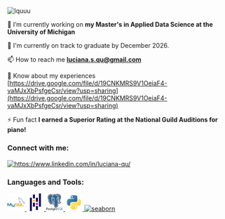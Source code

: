 <p align="left"> <img src="https://komarev.com/ghpvc/?username=lquuu&label=Profile%20views&color=0e75b6&style=flat" alt="lquuu" /> </p>

🔭 I’m currently working on **my Master's in Applied Data Science at the University of Michigan**

🌱 I'm currently on track to graduate by December 2026.

📫 How to reach me **luciana.s.qu@gmail.com**

📄 Know about my experiences [https://drive.google.com/file/d/19CNKMRS9V1OeiaF4-vaMJxXbPsfgeCsr/view?usp=sharing](https://drive.google.com/file/d/19CNKMRS9V1OeiaF4-vaMJxXbPsfgeCsr/view?usp=sharing)

⚡ Fun fact **I earned a Superior Rating at the National Guild Auditions for piano!**

<h3 align="left">Connect with me:</h3>
<p align="left">
<a href="https://linkedin.com/in/https://www.linkedin.com/in/luciana-qu/" target="blank"><img align="center" src="https://raw.githubusercontent.com/rahuldkjain/github-profile-readme-generator/master/src/images/icons/Social/linked-in-alt.svg" alt="https://www.linkedin.com/in/luciana-qu/" height="30" width="40" /></a>
</p>

<h3 align="left">Languages and Tools:</h3>
<p align="left"> <a href="https://www.mysql.com/" target="_blank" rel="noreferrer"> <img src="https://raw.githubusercontent.com/devicons/devicon/master/icons/mysql/mysql-original-wordmark.svg" alt="mysql" width="40" height="40"/> </a> <a href="https://pandas.pydata.org/" target="_blank" rel="noreferrer"> <img src="https://raw.githubusercontent.com/devicons/devicon/2ae2a900d2f041da66e950e4d48052658d850630/icons/pandas/pandas-original.svg" alt="pandas" width="40" height="40"/> </a> <a href="https://www.postgresql.org" target="_blank" rel="noreferrer"> <img src="https://raw.githubusercontent.com/devicons/devicon/master/icons/postgresql/postgresql-original-wordmark.svg" alt="postgresql" width="40" height="40"/> </a> <a href="https://www.python.org" target="_blank" rel="noreferrer"> <img src="https://raw.githubusercontent.com/devicons/devicon/master/icons/python/python-original.svg" alt="python" width="40" height="40"/> </a> <a href="https://seaborn.pydata.org/" target="_blank" rel="noreferrer"> <img src="https://seaborn.pydata.org/_images/logo-mark-lightbg.svg" alt="seaborn" width="40" height="40"/> </a> </p>
